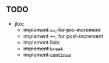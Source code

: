 ## TODO

- jlox:
    - ~~implement `++`, for pre-increment~~
    - implement `++`, for post-increment
    - implement lists
    - ~~implement `break`~~
    - ~~implement `continue`~~